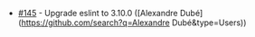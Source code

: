  * [#145](https://github.com/mapgears/ol3-google-maps/pull/145) - Upgrade eslint to 3.10.0 ([Alexandre Dubé](https://github.com/search?q=Alexandre Dubé&type=Users))
